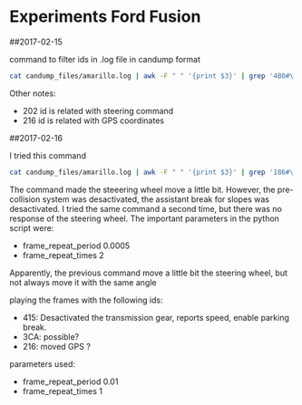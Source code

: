 # Experiments Ford Fusion

##2017-02-15

command to filter ids in .log file in candump format

```sh
cat candump_files/amarillo.log | awk -F " " '{print $3}' | grep '4B0#\|202#' | python send_v2.py
```

Other notes:
* 202 id is related with steering command
* 216 id is related with GPS coordinates


##2017-02-16

I tried this command

```sh
cat candump_files/amarillo.log | awk -F " " '{print $3}' | grep '186#\|18A#\|085#\|091#\|092#\|3CA#\|422#\|3A8#\|167#\|202#' | python send_v2.py
```

The command made the steeering wheel move a little bit. However, the pre-collision system was desactivated, the assistant break for slopes was desactivated. I tried the same command a second time, but there was no response of the steering wheel. The important parameters in the python script were:

* frame_repeat_period 0.0005
* frame_repeat_times 2

Apparently, the previous command move a little bit the steering wheel, but not always move it with the same angle 

playing the frames with the following ids:

* 415: Desactivated the transmission gear, reports speed, enable parking break.
* 3CA: possible?
* 216: moved GPS ?

parameters used: 

* frame_repeat_period 0.01
* frame_repeat_times 1

